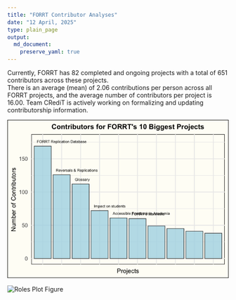```yaml
---
title: "FORRT Contributor Analyses"
date: "12 April, 2025"
type: plain_page
output: 
  md_document:
    preserve_yaml: true
---
```


Currently, FORRT has 82 completed and ongoing projects with a total of
651 contributors across these projects.  
There is an average (mean) of 2.06 contributions per person across all
FORRT projects, and the average number of contributors per project is
16.00. Team CRediT is actively working on formalizing and updating
contributorship information.

![Projects Plot Figure](Projects-Plot-Figure-1.png)

![Roles Plot Figure](Roles-Plot-Figure-1.png)

